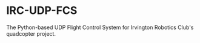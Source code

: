 IRC-UDP-FCS
===========

The Python-based  UDP Flight Control System for Irvington Robotics Club's quadcopter project.
